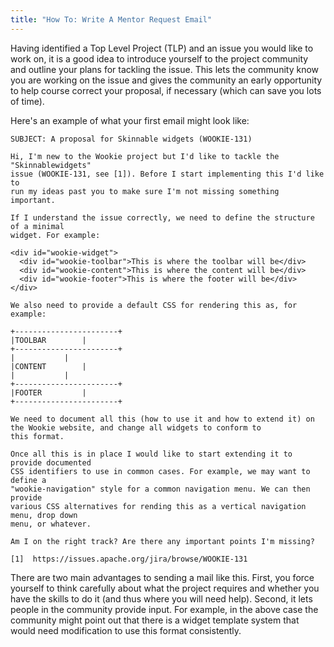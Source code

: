```yaml
---
title: "How To: Write A Mentor Request Email"
---
```


Having identified a Top Level Project (TLP) and an issue you would like to work on, it is a
good idea to introduce yourself to the project community and outline your
plans for tackling the issue. This lets the community know you are working
on the issue and gives the community an early opportunity to help course
correct your proposal, if necessary (which can save you lots of time). 

Here's an example of what your first email might look like:

```text  
SUBJECT: A proposal for Skinnable widgets (WOOKIE-131)

Hi, I'm new to the Wookie project but I'd like to tackle the "Skinnablewidgets" 
issue (WOOKIE-131, see [1]). Before I start implementing this I'd like to 
run my ideas past you to make sure I'm not missing something important.

If I understand the issue correctly, we need to define the structure of a minimal 
widget. For example:

<div id="wookie-widget">
  <div id="wookie-toolbar">This is where the toolbar will be</div>
  <div id="wookie-content">This is where the content will be</div>
  <div id="wookie-footer">This is where the footer will be</div>
</div>

We also need to provide a default CSS for rendering this as, for example:

+-----------------------+
|TOOLBAR		|
+-----------------------+
|			|
|CONTENT		|
|			|
+-----------------------+
|FOOTER 		|
+-----------------------+

We need to document all this (how to use it and how to extend it) on the Wookie website, and change all widgets to conform to 
this format.

Once all this is in place I would like to start extending it to provide documented 
CSS identifiers to use in common cases. For example, we may want to define a
"wookie-navigation" style for a common navigation menu. We can then provide 
various CSS alternatives for rending this as a vertical navigation menu, drop down 
menu, or whatever.

Am I on the right track? Are there any important points I'm missing?

[1]  https://issues.apache.org/jira/browse/WOOKIE-131
```

There are two main advantages to sending a mail like this. First, you
force yourself to think carefully about what the project requires and whether you
have the skills to do it (and thus where you will need help). Second, it lets
people in the community provide input. For example, in the above case
the community might point out that there is a widget template
system that would need modification to use this format consistently.
